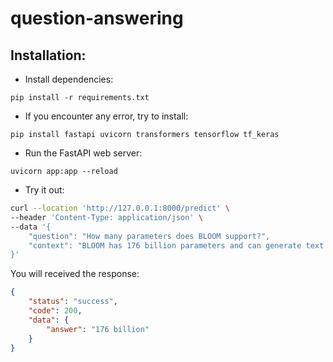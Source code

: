 # question-answering
## Installation:

- Install dependencies:
```
pip install -r requirements.txt
```
- If you encounter any error, try to install:
```
pip install fastapi uvicorn transformers tensorflow tf_keras
```
- Run the FastAPI web server:
```
uvicorn app:app --reload
```
- Try it out:
```bash
curl --location 'http://127.0.0.1:8000/predict' \
--header 'Content-Type: application/json' \
--data '{
    "question": "How many parameters does BLOOM support?",
    "context": "BLOOM has 176 billion parameters and can generate text in 46 languages natural languages and 13 programming languages."
}'
```
You will received the response:
```json
{
    "status": "success",
    "code": 200,
    "data": {
        "answer": "176 billion"
    }
}
```
